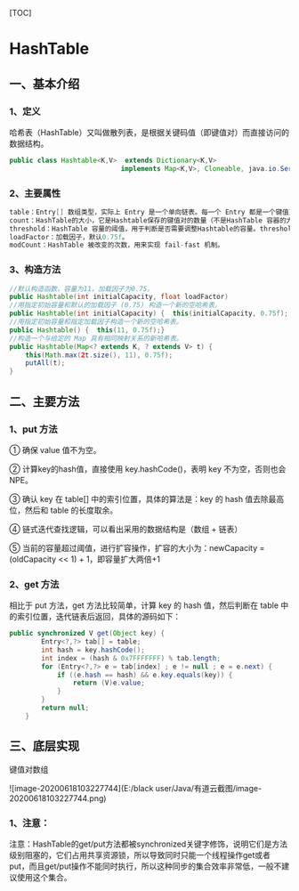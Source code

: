 [TOC]



# HashTable

## 一、基本介绍

### 1、定义

哈希表（HashTable）又叫做散列表，是根据关键码值（即键值对）而直接访问的数据结构。

```Java
public class Hashtable<K,V>  extends Dictionary<K,V>   
							implements Map<K,V>, Cloneable, java.io.Serializable
```





### 2、主要属性

```java
table：Entry[] 数组类型，实际上 Entry 是一个单向链表。每一个 Entry 都是一个键值对，哈希表的"key-value键值对"都是存储在 Entry 数组中的。
count：HashTable的大小，它是Hashtable保存的键值对的数量（不是HashTable 容器的大小，是所有 Entry 键值对的总数）。
threshold：HashTable 容量的阈值，用于判断是否需要调整Hashtable的容量。threshold的值=“容量加载因子”。
loadFactor：加载因子，默认0.75f。
modCount：HashTable 被改变的次数，用来实现 fail-fast 机制。
```



### 3、构造方法

```Java
//默认构造函数，容量为11，加载因子为0.75。
public Hashtable(int initialCapacity, float loadFactor)   
//用指定初始容量和默认的加载因子 (0.75) 构造一个新的空哈希表。
public Hashtable(int initialCapacity) {  this(initialCapacity, 0.75f); }
//用指定初始容量和指定加载因子构造一个新的空哈希表。
public Hashtable() {  this(11, 0.75f);}
//构造一个与给定的 Map 具有相同映射关系的新哈希表。
public Hashtable(Map<? extends K, ? extends V> t) {
    this(Math.max(2t.size(), 11), 0.75f);
    putAll(t);
}
```



## 二、主要方法

### 1、put 方法

① 确保 value 值不为空。

② 计算key的hash值，直接使用 key.hashCode()，表明 key 不为空，否则也会 NPE。

③ 确认 key 在 table[] 中的索引位置，具体的算法是：key 的 hash 值去除最高位，然后和 table 的长度取余。

④ 链式迭代查找逻辑，可以看出采用的数据结构是（数组 + 链表）

⑤ 当前的容量超过阈值，进行扩容操作，扩容的大小为：newCapacity = (oldCapacity << 1) + 1，即容量扩大两倍+1

### 2、get 方法

相比于 put 方法，get 方法比较简单，计算 key 的 hash 值，然后判断在 table 中的索引位置，迭代链表后返回，具体的源码如下：

```Java
public synchronized V get(Object key) {
        Entry<?,?> tab[] = table;
        int hash = key.hashCode();
        int index = (hash & 0x7FFFFFFF) % tab.length;
        for (Entry<?,?> e = tab[index] ; e != null ; e = e.next) {
            if ((e.hash == hash) && e.key.equals(key)) {
                return (V)e.value;
            }
        }
        return null;
    }
```

## 三、底层实现

键值对数组

![image-20200618103227744](E:/black user/Java/有道云截图/image-20200618103227744.png)



### 1、注意：

注意：HashTable的get/put方法都被synchronized关键字修饰，说明它们是方法级别阻塞的，它们占用共享资源锁，所以导致同时只能一个线程操作get或者put，而且get/put操作不能同时执行，所以这种同步的集合效率非常低，一般不建议使用这个集合。





